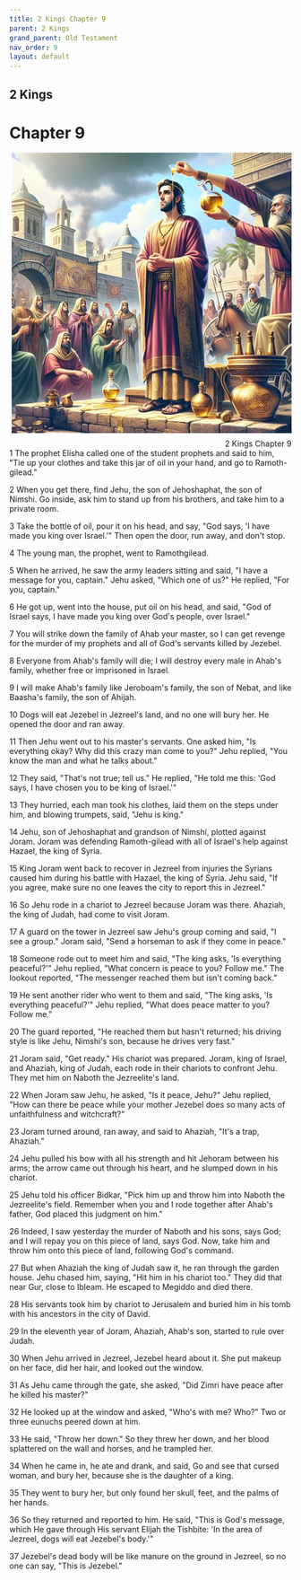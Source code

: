 ```yaml
---
title: 2 Kings Chapter 9
parent: 2 Kings
grand_parent: Old Testament
nav_order: 9
layout: default
---
```


## 2 Kings

# Chapter 9

<div style="clear: both; text-align: right;">
    <img src="/assets/Image/2 Kings/500/9.jpg" alt="2 Kings Chapter 9" class="chapter-image" style="max-width: 100%; height: auto; float: right; margin: 0 0 10px 10px; padding-left: 10%;">
    <figcaption style="font-size: 14px;">2 Kings Chapter 9</figcaption>
</div>
1 The prophet Elisha called one of the student prophets and said to him, "Tie up your clothes and take this jar of oil in your hand, and go to Ramoth-gilead."

2 When you get there, find Jehu, the son of Jehoshaphat, the son of Nimshi. Go inside, ask him to stand up from his brothers, and take him to a private room.

3 Take the bottle of oil, pour it on his head, and say, "God says, 'I have made you king over Israel.'" Then open the door, run away, and don't stop.

4 The young man, the prophet, went to Ramothgilead.

5 When he arrived, he saw the army leaders sitting and said, "I have a message for you, captain." Jehu asked, "Which one of us?" He replied, "For you, captain."

6 He got up, went into the house, put oil on his head, and said, "God of Israel says, I have made you king over God's people, over Israel."

7 You will strike down the family of Ahab your master, so I can get revenge for the murder of my prophets and all of God's servants killed by Jezebel.

8 Everyone from Ahab's family will die; I will destroy every male in Ahab's family, whether free or imprisoned in Israel.

9 I will make Ahab's family like Jeroboam's family, the son of Nebat, and like Baasha's family, the son of Ahijah.

10 Dogs will eat Jezebel in Jezreel's land, and no one will bury her. He opened the door and ran away.

11 Then Jehu went out to his master's servants. One asked him, "Is everything okay? Why did this crazy man come to you?" Jehu replied, "You know the man and what he talks about."

12 They said, "That's not true; tell us." He replied, "He told me this: 'God says, I have chosen you to be king of Israel.'"

13 They hurried, each man took his clothes, laid them on the steps under him, and blowing trumpets, said, "Jehu is king."

14 Jehu, son of Jehoshaphat and grandson of Nimshi, plotted against Joram. Joram was defending Ramoth-gilead with all of Israel's help against Hazael, the king of Syria.

15 King Joram went back to recover in Jezreel from injuries the Syrians caused him during his battle with Hazael, the king of Syria. Jehu said, "If you agree, make sure no one leaves the city to report this in Jezreel."

16 So Jehu rode in a chariot to Jezreel because Joram was there. Ahaziah, the king of Judah, had come to visit Joram.

17 A guard on the tower in Jezreel saw Jehu's group coming and said, "I see a group." Joram said, "Send a horseman to ask if they come in peace."

18 Someone rode out to meet him and said, "The king asks, 'Is everything peaceful?'" Jehu replied, "What concern is peace to you? Follow me." The lookout reported, "The messenger reached them but isn't coming back."

19 He sent another rider who went to them and said, "The king asks, 'Is everything peaceful?'" Jehu replied, "What does peace matter to you? Follow me."

20 The guard reported, "He reached them but hasn't returned; his driving style is like Jehu, Nimshi's son, because he drives very fast."

21 Joram said, "Get ready." His chariot was prepared. Joram, king of Israel, and Ahaziah, king of Judah, each rode in their chariots to confront Jehu. They met him on Naboth the Jezreelite's land.

22 When Joram saw Jehu, he asked, "Is it peace, Jehu?" Jehu replied, "How can there be peace while your mother Jezebel does so many acts of unfaithfulness and witchcraft?"

23 Joram turned around, ran away, and said to Ahaziah, "It's a trap, Ahaziah."

24 Jehu pulled his bow with all his strength and hit Jehoram between his arms; the arrow came out through his heart, and he slumped down in his chariot.

25 Jehu told his officer Bidkar, "Pick him up and throw him into Naboth the Jezreelite's field. Remember when you and I rode together after Ahab's father, God placed this judgment on him."

26 Indeed, I saw yesterday the murder of Naboth and his sons, says God; and I will repay you on this piece of land, says God. Now, take him and throw him onto this piece of land, following God's command.

27 But when Ahaziah the king of Judah saw it, he ran through the garden house. Jehu chased him, saying, "Hit him in his chariot too." They did that near Gur, close to Ibleam. He escaped to Megiddo and died there.

28 His servants took him by chariot to Jerusalem and buried him in his tomb with his ancestors in the city of David.

29 In the eleventh year of Joram, Ahaziah, Ahab's son, started to rule over Judah.

30 When Jehu arrived in Jezreel, Jezebel heard about it. She put makeup on her face, did her hair, and looked out the window.

31 As Jehu came through the gate, she asked, "Did Zimri have peace after he killed his master?"

32 He looked up at the window and asked, "Who's with me? Who?" Two or three eunuchs peered down at him.

33 He said, "Throw her down." So they threw her down, and her blood splattered on the wall and horses, and he trampled her.

34 When he came in, he ate and drank, and said, Go and see that cursed woman, and bury her, because she is the daughter of a king.

35 They went to bury her, but only found her skull, feet, and the palms of her hands.

36 So they returned and reported to him. He said, "This is God's message, which He gave through His servant Elijah the Tishbite: 'In the area of Jezreel, dogs will eat Jezebel's body.'"

37 Jezebel's dead body will be like manure on the ground in Jezreel, so no one can say, "This is Jezebel."


